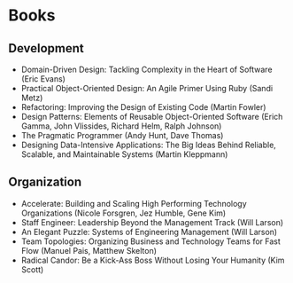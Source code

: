 # Books

## Development

- Domain-Driven Design: Tackling Complexity in the Heart of Software (Eric Evans)
- Practical Object-Oriented Design: An Agile Primer Using Ruby (Sandi Metz)
- Refactoring: Improving the Design of Existing Code (Martin Fowler)
- Design Patterns: Elements of Reusable Object-Oriented Software (Erich Gamma, John Vlissides, Richard Helm, Ralph Johnson)
- The Pragmatic Programmer (Andy Hunt, Dave Thomas)
- Designing Data-Intensive Applications: The Big Ideas Behind Reliable, Scalable, and Maintainable Systems (Martin Kleppmann)

## Organization

- Accelerate: Building and Scaling High Performing Technology Organizations (Nicole Forsgren, Jez Humble, Gene Kim)
- Staff Engineer: Leadership Beyond the Management Track (Will Larson)
- An Elegant Puzzle: Systems of Engineering Management (Will Larson)
- Team Topologies: Organizing Business and Technology Teams for Fast Flow (Manuel Pais, Matthew Skelton)
- Radical Candor: Be a Kick-Ass Boss Without Losing Your Humanity (Kim Scott)
